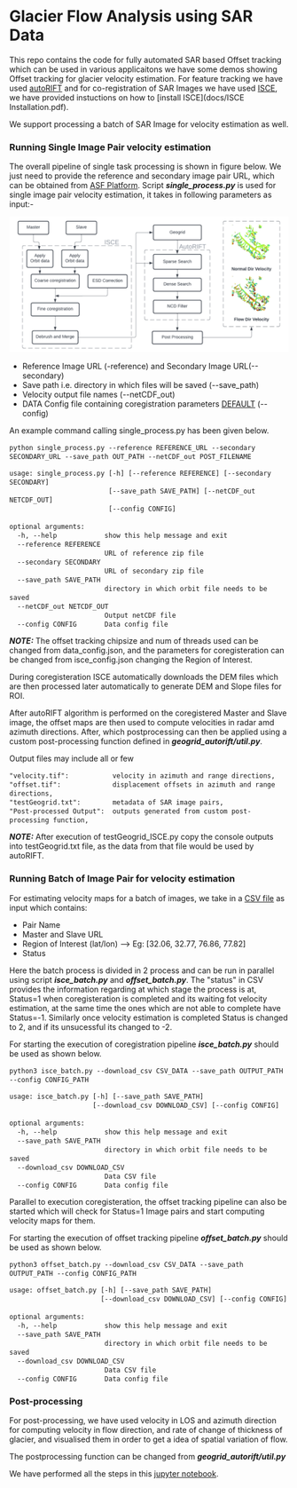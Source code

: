# Glacier Flow Analysis using SAR Data

This repo contains the code for fully automated SAR based Offset tracking which can be used in various applicaitons we have some demos showing Offset tracking for glacier velocity estimation. For feature tracking we have used [autoRIFT](https://github.com/nasa-jpl/autoRIFT.git) and for co-registration of SAR Images we have used [ISCE](https://github.com/isce-framework/isce2), we have provided instuctions on how to [install ISCE](docs/ISCE Installation.pdf).

We support processing a batch of SAR Image for velocity estimation as well.

### **Running Single Image Pair velocity estimation** 
The overall pipeline of single task processing is shown in figure below. We just need to provide the reference and secondary image pair URL, which can be obtained from [ASF Platform](https://search.asf.alaska.edu/#). Script ***single_process.py*** is used for single image pair velocity estimation, it takes in following parameters as input:-

![Pipeline for Velocity Estimation](./docs/overall_pipeline.png)

* Reference Image URL (-reference) and Secondary Image URL(--secondary)
* Save path i.e. directory in which files will be saved (--save_path)
* Velocity output file names (--netCDF_out)
* DATA Config file containing coregistration parameters [DEFAULT](./configs/isce_config.json) (--config)

An example command calling single_process.py has been given below.
       
    python single_process.py --reference REFERENCE_URL --secondary SECONDARY_URL --save_path OUT_PATH --netCDF_out POST_FILENAME

```
usage: single_process.py [-h] [--reference REFERENCE] [--secondary SECONDARY]
                         [--save_path SAVE_PATH] [--netCDF_out NETCDF_OUT]
                         [--config CONFIG]

optional arguments:
  -h, --help            show this help message and exit
  --reference REFERENCE
                        URL of reference zip file
  --secondary SECONDARY
                        URL of secondary zip file
  --save_path SAVE_PATH
                        directory in which orbit file needs to be saved
  --netCDF_out NETCDF_OUT
                        Output netCDF file
  --config CONFIG       Data config file

```

***NOTE:*** The offset tracking chipsize and num of threads used can be changed from data_config.json, and the parameters for coregisteration can be changed from isce_config.json changing the Region of Interest. 

During coregisteration ISCE automatically downloads the DEM files which are then processed later automatically to generate DEM and Slope files for ROI.

After autoRIFT algorithm is performed on the coregistered Master and Slave image, the offset maps are then used to compute velocities in radar amd azimuth directions. After, which postprocessing can then be applied using a custom post-processing function defined in ***geogrid_autorift/util.py***. 


Output files may include all or few
```
"velocity.tif":           velocity in azimuth and range directions,
"offset.tif":             displacement offsets in azimuth and range directions, 
"testGeogrid.txt":        metadata of SAR image pairs, 
"Post-processed Output":  outputs generated from custom post-processing function, 
```

***NOTE:*** After execution of testGeogrid_ISCE.py copy the console outputs into testGeogrid.txt file, as the data from that file would be used by autoRIFT.

### **Running Batch of Image Pair for velocity estimation** 

For estimating velocity maps for a batch of images, we take in a [CSV file](./data/data_download1.csv) as input which contains:

* Pair Name
* Master and Slave URL
* Region of Interest (lat/lon) --> Eg: [32.06, 32.77, 76.86, 77.82]
* Status

Here the batch process is divided in 2 process and can be run in parallel using script ***isce_batch.py*** and ***offset_batch.py***. The "status" in CSV provides the information regarding at which stage the process is at, Status=1 when coregisteration is completed and its waiting fot velocity estimation, at the same time the ones which are not able to complete have Status=-1. Similarly once velocity estimation is completed Status is changed to 2, and if its unsucessful its changed to -2.

For starting the execution of coregistration pipeline ***isce_batch.py*** should be used as shown below.

    python3 isce_batch.py --download_csv CSV_DATA --save_path OUTPUT_PATH --config CONFIG_PATH

```
usage: isce_batch.py [-h] [--save_path SAVE_PATH]
                     [--download_csv DOWNLOAD_CSV] [--config CONFIG]

optional arguments:
  -h, --help            show this help message and exit
  --save_path SAVE_PATH
                        directory in which orbit file needs to be saved
  --download_csv DOWNLOAD_CSV
                        Data CSV file
  --config CONFIG       Data config file
```

Parallel to execution coregisteration, the offset tracking pipeline can also be started which will check for Status=1 Image pairs and start computing velocity maps for them.

For starting the execution of offset tracking pipeline ***offset_batch.py*** should be used as shown below.

    python3 offset_batch.py --download_csv CSV_DATA --save_path OUTPUT_PATH --config CONFIG_PATH


```
usage: offset_batch.py [-h] [--save_path SAVE_PATH]
                       [--download_csv DOWNLOAD_CSV] [--config CONFIG]

optional arguments:
  -h, --help            show this help message and exit
  --save_path SAVE_PATH
                        directory in which orbit file needs to be saved
  --download_csv DOWNLOAD_CSV
                        Data CSV file
  --config CONFIG       Data config file
```

### **Post-processing**

For post-processing, we have used velocity in LOS and azimuth direction for computing velocity in flow direction, and rate of change of thickness of glacier, and visualised them in order to get a idea of spatial variation of flow.

The postprocessing function can be changed from ***geogrid_autorift/util.py***

We have performed all the steps in this [jupyter notebook](Post-Processing.ipynb).

